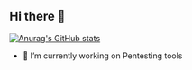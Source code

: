 ## Hi there 👋
[![Anurag's GitHub stats](https://github-readme-stats.vercel.app/api?username=saladandonionrings&theme=dark)](https://github.com/anuraghazra/github-readme-stats)

- 🔭 I’m currently working on Pentesting tools
